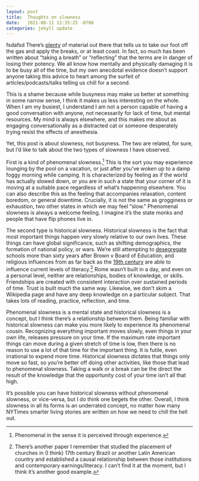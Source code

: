 ```yaml
---
layout: post
title:  Thoughts on slowness
date:   2021-08-11 12:35:25 -0700
categories: jekyll update
---
```

fsdafsd
There’s [plenty](https://www.nytimes.com/2019/04/29/smarter-living/the-case-for-doing-nothing.html) of material out there that tells us to take our foot off the gas and apply the breaks, or at least coast. In fact, so much has been written about “taking a breath” or “reflecting” that the terms are in danger of losing their potency. We all know how mentally and physically damaging it is to be busy all of the time, but my own anecdotal evidence doesn’t support anyone taking this advice to heart among the surfeit of articles/podcasts/talks telling us chill for a second.

This is a shame because while busyness may make us better at something in some narrow sense, I think it makes us less interesting on the whole. When I am my busiest, I understand I am not a person capable of having a good conversation with anyone, not necessarily for lack of time, but mental resources. My mind is always elsewhere, and this makes me about as engaging conversationally as a distracted cat or someone desperately trying resist the effects of anesthesia.

Yet, this post is about slowness, not busyness. The two are related, for sure, but I’d like to talk about the two types of slowness I have observed.

First is a kind of phenomenal slowness.[^1] This is the sort you may experience lounging by the pool on a vacation, or just after you’ve woken up to a damp foggy morning while camping. It is characterized by feeling as if the world has actually slowed down, or you are in such a state that your corner of it is moving at a suitable pace regardless of what’s happening elsewhere. You can also describe this as the feeling that accompanies relaxation, content boredom, or general downtime. Crucially, it is not the same as grogginess or exhaustion, two other states in which we may feel “slow.” Phenomenal slowness is always a welcome feeling. I imagine it’s the state monks and people that have flip phones live in.

The second type is historical slowness. Historical slowness is the fact that most important things happen very slowly relative to our own lives. These things can have global significance, such as shifting demographics, the formation of national policy, or wars. We’re still attempting to [desegregate](https://www.nytimes.com/2019/04/29/smarter-living/the-case-for-doing-nothing.html) schools more than sixty years after Brown v Board of Education, and religious influences from as far back as the [19th century](https://economics.ucr.edu/seminars_colloquia/2013-14/economic_theory/Mantovanelli%20paper%20for%202%204%2014%20seminar.pdf) are able to influence current levels of literacy.[^2] Rome wasn’t built in a day, and even on a personal level, neither are relationships, bodies of knowledge, or skills. Friendships are created with consistent interaction over sustained periods of time. Trust is built much the same way. Likewise, we don’t skim a Wikipedia page and have any deep knowledge on a particular subject. That takes lots of reading, practice, reflection, and time.

Phenomenal slowness is a mental state and historical slowness is a concept, but I think there’s a relationship between them. Being familiar with historical slowness can make you more likely to experience its phenomenal cousin. Recognizing everything important moves slowly, even things in your own life, releases pressure on your time. If the maximum rate important things can move during a given stretch of time is low, then there is no reason to use a lot of that time for the important thing. It is futile, even irrational to expend more time. Historical slowness dictates that things only move so fast, so you’re better off doing other activities, like those that lead to phenomenal slowness. Taking a walk or a break can be the direct the result of the knowledge that the opportunity cost of your time isn’t all that high.

It’s possible you can have historical slowness without phenomenal slowness, or vice-versa, but I do think one begets the other. Overall, I think slowness in all its forms is an underrated concept, no matter how many NYTimes smarter living stories are written on how we need to chill the hell out.

[^1]: Phenomenal in the sense it is perceived through experience.

[^2]: There’s another paper I remember that studied the placement of churches in (I think) 17th century Brazil or another Latin American country and established a causal relationship between those institutions and contemporary earnings/literacy. I can’t find it at the moment, but I think it’s another good example.
